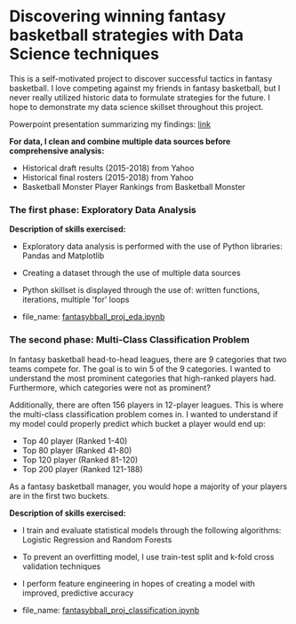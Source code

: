 # Discovering winning fantasy basketball strategies with Data Science techniques

This is a self-motivated project to discover successful tactics in fantasy basketball. I love competing against my friends in fantasy basketball, but I never really utilized historic data to formulate strategies for the future. I hope to demonstrate my data science skillset throughout this project.

Powerpoint presentation summarizing my findings: [link](https://github.com/jacksonfd8/fantasybasketball_project/blob/master/JAu_Fbball_Insights.pptx)


**For data, I clean and combine multiple data sources before comprehensive analysis:**
- Historical draft results (2015-2018) from Yahoo
- Historical final rosters (2015-2018) from Yahoo
- Basketball Monster Player Rankings from Basketball Monster


### The first phase: Exploratory Data Analysis

**Description of skills exercised:**
- Exploratory data analysis is performed with the use of Python libraries: Pandas and Matplotlib
- Creating a dataset through the use of multiple data sources
- Python skillset is displayed through the use of: written functions, iterations, multiple 'for' loops

- file_name: [fantasybball_proj_eda.ipynb](https://github.com/jacksonfd8/fantasybasketball_project/blob/master/fantasybball_proj_eda.ipynb)

### The second phase: Multi-Class Classification Problem

In fantasy basketball head-to-head leagues, there are 9 categories that two teams compete for. The goal is to win 5 of the 9 categories. I wanted to understand the most prominent categories that high-ranked players had. Furthermore, which categories were not as prominent?

Additionally, there are often 156 players in 12-player leagues. This is where the multi-class classification problem comes in. I wanted to understand if my model could properly predict which bucket a player would end up:
* Top 40 player (Ranked 1-40)
* Top 80 player (Ranked 41-80)
* Top 120 player (Ranked 81-120)
* Top 200 player (Ranked 121-188)

As a fantasy basketball manager, you would hope a majority of your players are in the first two buckets.

**Description of skills exercised:**
- I train and evaluate statistical models through the following algorithms: Logistic Regression and Random Forests
- To prevent an overfitting model, I use train-test split and k-fold cross validation techniques
- I perform feature engineering in hopes of creating a model with improved, predictive accuracy

- file_name: [fantasybball_proj_classification.ipynb](https://github.com/jacksonfd8/fantasybasketball_project/blob/master/fantasybball_proj_classification.ipynb)
